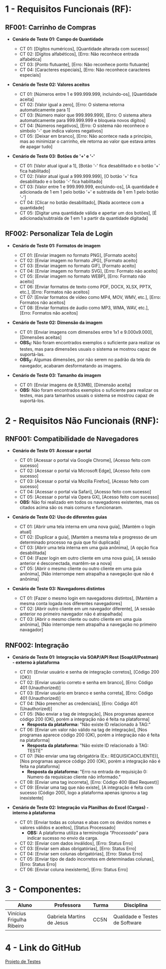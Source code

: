 # 1 - Requisitos Funcionais (RF):

## RF001: Carrinho de Compras
- **Cenário de Teste 01: Campo de Quantidade**
  - CT 01: [Dígitos numéricos], [Quantidade alterada com sucesso]
  - CT 02: [Dígitos alfabéticos], [Erro: Não reconhece entrada alfabética]
  - CT 03: [Ponto flutuante], [Erro: Não reconhece ponto flutuante]
  - CT 04: [Caracteres especiais], [Erro: Não reconhece caracteres especiais]


- **Cenário de Teste 02: Valores aceitos**
  - CT 01: [Números entre 1 e 999.999.999, incluindo-os], [Quantidade aceita]
  - CT 02: [Valor igual a zero], [Erro: O sistema retorna automaticamente para 1]
  - CT 03: [Número maior que 999.999.999], [Erro: O sistema altera automaticamente para 999.999.999 e bloqueia novos dígitos]
  - CT 04: [Números negativos], [Erro: O sistema não reconhece o símbolo '-' que indica valores negativos]
  - CT 05: [Deixar em branco], [Erro: Não acontece nada a princípio, mas ao minimizar o carrinho, ele retorna ao valor que estava antes de apagar tudo]

- **Cenário de Teste 03: Botões de '+' e '-'**
  - CT 01: [Valor atual igual a 1], [Botão '-' fica desabilitado e o botão '+' fica habilitado]
  - CT 02: [Valor atual igual a 999.999.999], [O botão '+' fica desabilitado e o botão '-' fica habilitado]
  - CT 03: [Valor entre 1 e 999.999.999, excluindo-os], [A quantidade é adicionada de 1 em 1 pelo botão '+' e subtraída de 1 em 1 pelo botão '-']
  - CT 04: [Clicar no botão desabilitado], [Nada acontece com a quantidade]
  - CT 05: [Digitar uma quantidade válida e apertar um dos botões], [É adicionada/subtraída de 1 em 1 a partir da quantidade digitada]


## RF002: Personalizar Tela de Login
- **Cenário de Teste 01: Formatos de imagem**
  - CT 01: [Enviar imagem no formato PNG], [Formato aceito]
  - CT 02: [Enviar imagem no formato JPG], [Formato aceito]
  - CT 03: [Enviar imagem no formato GIF], [Formato aceito]
  - CT 04: [Enviar imagem no formato SVG], [Erro: Formato não aceito]
  - CT 05: [Enviar imagem no formato WEBP], [Erro: Formato não aceito]
  - CT 06: [Enviar formatos de texto como PDF, DOCX, XLSX, PPTX, etc.], [Erro: Formatos não aceitos]
  - CT 07: [Enviar formatos de vídeo como MP4, MOV, WMV, etc.], [Erro: Formatos não aceitos]
  - CT 08: [Enviar formatos de áudio como MP3, WMA, WAV, etc.], [Erro: Formatos não aceitos]

- **Cenário de Teste 02: Dimensão da imagem**
  - CT 01: [Enviar imagens com dimensões entre 1x1 e 9.000x9.000], [Dimensões aceitas]
  - **OBS<sub>1</sub>:** Não foram encontrados exemplos o suficiente para realizar os testes, mas para dimensões usuais o sistema se mostrou capaz de suportá-las.
  - **OBS<sub>2</sub>:** Algumas dimensões, por não serem no padrão da tela do navegador, acabaram desformatando as imagens.

- **Cenário de Teste 03: Tamanho da imagem**
  - CT 01: [Enviar imagens de 8,53MB], [Dimensão aceita]
  - **OBS:** Não foram encontrados exemplos o suficiente para realizar os testes, mas para tamanhos usuais o sistema se mostrou capaz de suportá-los.


# 2 - Requisitos Não Funcionais (RNF):

## RNF001: Compatibilidade de Navegadores
- **Cenário de Teste 01: Acessar o portal**
  - CT 01: [Acessar o portal via Google Chrome], [Acesso feito com sucesso]
  - CT 02: [Acessar o portal via Microsoft Edge], [Acesso feito com sucesso]
  - CT 03: [Acessar o portal via Mozilla Firefox], [Acesso feito com sucesso]
  - CT 04: [Acessar o portal via Safari], [Acesso feito com sucesso]
  - CT 05: [Acessar o portal via Opera GX], [Acesso feito com sucesso]
  - **OBS:** Não foi realizado em todos os navegadores existentes, mas os citados acima são os mais comuns e funcionaram.

- **Cenário de Teste 02: Uso de diferentes guias**
  - CT 01: [Abrir uma tela interna em uma nova guia], [Mantém o login atual]
  - CT 02: [Duplicar a guia], [Mantém a mesma tela e progresso de um determinado processo na guia que foi duplicada]
  - CT 03: [Abrir uma tela interna em uma guia anônima], [A opção fica desabilitada]
  - CT 04: [Fazer login em outro cliente em uma nova guia], [A sessão anterior é desconectada, mantêm-se a nova]
  - CT 05: [Abrir o mesmo cliente ou outro cliente em uma guia anônima], [Não interrompe nem atrapalha a navegação que não é anônima]

- **Cenário de Teste 03: Navegadores distintos**
  - CT 01: [Fazer o mesmo login em navegadores distintos], [Mantém a mesma conta logada nos diferentes navegadores]
  - CT 02: [Abrir outro cliente em um navegador diferente], [A sessão anterior no primeiro navegador não é atrapalhada]
  - CT 03: [Abrir o mesmo cliente ou outro cliente em uma guia anônima], [Não interrompe nem atrapalha a navegação no primeiro navagador]


## RNF002: Integração
- **Cenário de Teste 01: Integração via SOAP/API Rest (SoapUI/Postman) - externo à plataforma**
  - CT 01: [Enviar usuário e senha de integração corretos], [Código 200 (OK)]
  - CT 02: [Enviar usuário correto e senha em branco], [Erro: Código 401 (Unauthorized)]
  - CT 03: [Enviar usuário em branco e senha correta], [Erro: Código 401 (Unauthorized)]
  - CT 04: [Não preencher as credenciais], [Erro: Código 401 (Unauthorized)]
  - CT 05: [Não enviar a tag de integração], [Nos programas aparece código 200 (OK), porém a integração não é feita na plataforma]
    - **Resposta da plataforma:** "Não existe ID relacionado à TAG:"
  - CT 06: [Enviar um valor não válido na tag de integração], [Nos programas aparece código 200 (OK), porém a integração não é feita na plataforma]
    - **Resposta da plataforma:** "Não existe ID relacionado à TAG: TESTE"
  - CT 07: [Não enviar uma tag obrigatória (Ex.: REQUISICAOCLIENTE)], [Nos programas aparece código 200 (OK), porém a integração não é feita na plataforma]
    - **Resposta da plataforma:** "Erro na entrada de requisição 0: Numero da requisicao cliente não informado."
  - CT 08: [Enviar uma tag incorreta], [Erro: Código 400 (Bad Request)]
  - CT 09: [Enviar uma tag que não existe], [A integração é feita com sucesso (Código 200), logo a plataforma apenas ignorou a tag inexistente]

- **Cenário de Teste 02: Integração via Planilhas do Excel (Cargas) - interno à plataforma**
  - CT 01: [Enviar todas as colunas e abas com os devidos nomes e valores válidos e aceitos], [Status Processado]
    - **OBS:** A plataforma utiliza a terminologia *"Processado"* para indicar sucesso no envio da carga.
  - CT 02: [Enviar com dados inválidos], [Erro: Status Erro]
  - CT 03: [Enviar sem abas obrigatórias], [Erro: Status Erro]
  - CT 04: [Enviar sem colunas obrigatórias], [Erro: Status Erro]
  - CT 05: [Enviar tipo de dado incorretos em determinadas colunas], [Erro: Status Erro]
  - CT 06: [Enviar coluna inexistente], [Erro: Status Erro]


# 3 - Componentes:

| Aluno                     | Professora                | Turma | Disciplina                     |
| ------------------------- | ------------------------- | ----- | ------------------------------ |
| Vinícius Frigulha Ribeiro | Gabriela Martins de Jesus | CC5N  | Qualidade e Testes de Software |

# 4 - Link do GitHub

[Projeto de Testes](https://github.com/vinifrigulha/UVV/blob/main/Qualidade%20de%20Testes/projeto_parte2.md)
